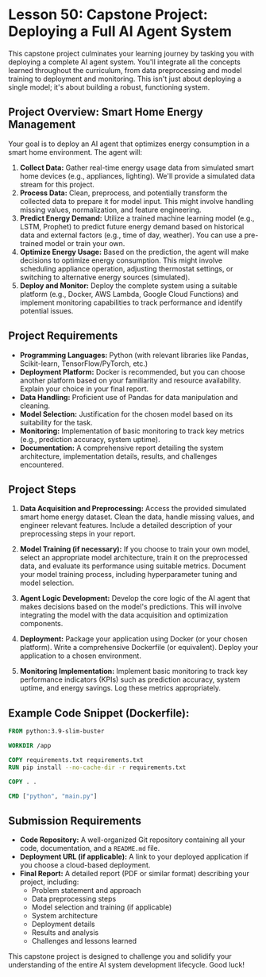 # Lesson 50: Capstone Project: Deploying a Full AI Agent System

This capstone project culminates your learning journey by tasking you with deploying a complete AI agent system.  You'll integrate all the concepts learned throughout the curriculum, from data preprocessing and model training to deployment and monitoring. This isn't just about deploying a single model; it's about building a robust, functioning system.

## Project Overview:  Smart Home Energy Management

Your goal is to deploy an AI agent that optimizes energy consumption in a smart home environment.  The agent will:

1. **Collect Data:** Gather real-time energy usage data from simulated smart home devices (e.g., appliances, lighting).  We'll provide a simulated data stream for this project.
2. **Process Data:** Clean, preprocess, and potentially transform the collected data to prepare it for model input.  This might involve handling missing values, normalization, and feature engineering.
3. **Predict Energy Demand:**  Utilize a trained machine learning model (e.g., LSTM, Prophet) to predict future energy demand based on historical data and external factors (e.g., time of day, weather).  You can use a pre-trained model or train your own.
4. **Optimize Energy Usage:** Based on the prediction, the agent will make decisions to optimize energy consumption. This might involve scheduling appliance operation, adjusting thermostat settings, or switching to alternative energy sources (simulated).
5. **Deploy and Monitor:** Deploy the complete system using a suitable platform (e.g., Docker, AWS Lambda, Google Cloud Functions) and implement monitoring capabilities to track performance and identify potential issues.

## Project Requirements

* **Programming Languages:** Python (with relevant libraries like Pandas, Scikit-learn, TensorFlow/PyTorch, etc.)
* **Deployment Platform:** Docker is recommended, but you can choose another platform based on your familiarity and resource availability.  Explain your choice in your final report.
* **Data Handling:**  Proficient use of Pandas for data manipulation and cleaning.
* **Model Selection:** Justification for the chosen model based on its suitability for the task.
* **Monitoring:** Implementation of basic monitoring to track key metrics (e.g., prediction accuracy, system uptime).
* **Documentation:**  A comprehensive report detailing the system architecture, implementation details, results, and challenges encountered.


## Project Steps

1. **Data Acquisition and Preprocessing:**  Access the provided simulated smart home energy dataset.  Clean the data, handle missing values, and engineer relevant features.  Include a detailed description of your preprocessing steps in your report.

2. **Model Training (if necessary):** If you choose to train your own model, select an appropriate model architecture, train it on the preprocessed data, and evaluate its performance using suitable metrics. Document your model training process, including hyperparameter tuning and model selection.

3. **Agent Logic Development:** Develop the core logic of the AI agent that makes decisions based on the model's predictions. This will involve integrating the model with the data acquisition and optimization components.

4. **Deployment:** Package your application using Docker (or your chosen platform).  Write a comprehensive Dockerfile (or equivalent).  Deploy your application to a chosen environment.

5. **Monitoring Implementation:** Implement basic monitoring to track key performance indicators (KPIs) such as prediction accuracy, system uptime, and energy savings. Log these metrics appropriately.


## Example Code Snippet (Dockerfile):

```dockerfile
FROM python:3.9-slim-buster

WORKDIR /app

COPY requirements.txt requirements.txt
RUN pip install --no-cache-dir -r requirements.txt

COPY . .

CMD ["python", "main.py"]
```

## Submission Requirements

* **Code Repository:**  A well-organized Git repository containing all your code, documentation, and a `README.md` file.
* **Deployment URL (if applicable):**  A link to your deployed application if you choose a cloud-based deployment.
* **Final Report:** A detailed report (PDF or similar format) describing your project, including:
    * Problem statement and approach
    * Data preprocessing steps
    * Model selection and training (if applicable)
    * System architecture
    * Deployment details
    * Results and analysis
    * Challenges and lessons learned


This capstone project is designed to challenge you and solidify your understanding of the entire AI system development lifecycle.  Good luck!
